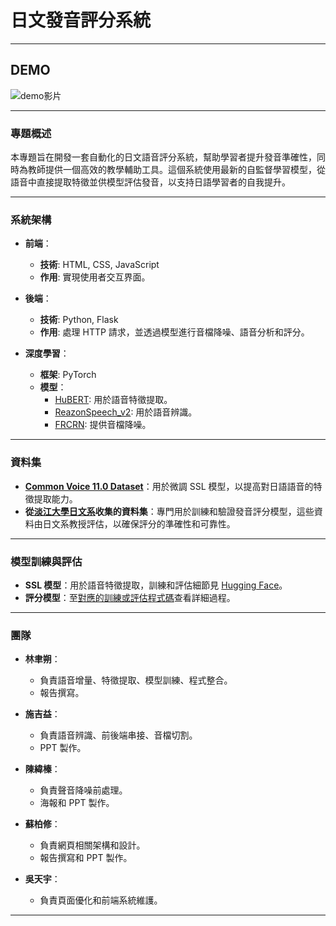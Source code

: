 # 日文發音評分系統

---
## DEMO
![demo影片](demo.gif)

---
### 專題概述
本專題旨在開發一套自動化的日文語音評分系統，幫助學習者提升發音準確性，同時為教師提供一個高效的教學輔助工具。這個系統使用最新的自監督學習模型，從語音中直接提取特徵並供模型評估發音，以支持日語學習者的自我提升。

---
### 系統架構

- **前端**：
  - **技術**: HTML, CSS, JavaScript
  - **作用**: 實現使用者交互界面。

- **後端**：
  - **技術**: Python, Flask
  - **作用**: 處理 HTTP 請求，並透過模型進行音檔降噪、語音分析和評分。

- **深度學習**：
  - **框架**: PyTorch
  - **模型**：
    - [HuBERT](https://huggingface.co/TKU410410103/uniTKU-hubert-japanese-asr): 用於語音特徵提取。
    - [ReazonSpeech_v2](https://github.com/reazon-research/ReazonSpeech): 用於語音辨識。
    - [FRCRN](https://github.com/alibabasglab/FRCRN): 提供音檔降噪。

---
### 資料集
- [**Common Voice 11.0 Dataset**](https://huggingface.co/datasets/mozilla-foundation/common_voice_11_0/viewer/ja)：用於微調 SSL 模型，以提高對日語語音的特徵提取能力。
- **從[淡江大學日文系](https://www.tfjx.tku.edu.tw/japanese/)收集的資料集**：專門用於訓練和驗證發音評分模型，這些資料由日文系教授評估，以確保評分的準確性和可靠性。

---
### 模型訓練與評估
- **SSL 模型**：用於語音特徵提取，訓練和評估細節見 [Hugging Face](https://huggingface.co/TKU410410103)。
- **評分模型**：至[對應的訓練或評估程式碼](/AI組/ScoringModule)查看詳細過程。

---
### 團隊
- **林聿朔**：
  - 負責語音增量、特徵提取、模型訓練、程式整合。
  - 報告撰寫。
  
- **施吉益**：
  - 負責語音辨識、前後端串接、音檔切割。
  - PPT 製作。

- **陳緯榛**：
  - 負責聲音降噪前處理。
  - 海報和 PPT 製作。

- **蘇柏修**：
  - 負責網頁相關架構和設計。
  - 報告撰寫和 PPT 製作。
  
- **吳天宇**：
  - 負責頁面優化和前端系統維護。

---
